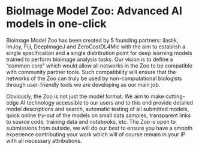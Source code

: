 # BioImage Model Zoo: Advanced AI models in one-click

Bioimage Model Zoo has been created by 5 founding partners: ilastik, ImJoy, Fiji, DeepImageJ and ZeroCostDL4Mic with the aim to establish a single specification and a single distribution point for deep learning models trained to perform bioimage analysis tasks. Our vision is to define a “common core” which would allow all networks in the Zoo to be compatible with community partner tools. Such compatibility will ensure that the networks of the Zoo can truly be used by non-computational biologists through user-friendly tools we are developing as our main job. 

Obviously, the Zoo is not just the model format. We aim to make cutting-edge AI technology accessible to our users and to this end provide detailed model descriptions and search, automatic testing of all submitted models, quick online try-out of the models on small data samples, transparent links to source code, training data and notebooks, etc. The Zoo is open to submissions from outside, we will do our best to ensure you have a smooth experience contributing your work which will of course remain in your IP with all necessary attributions. 
